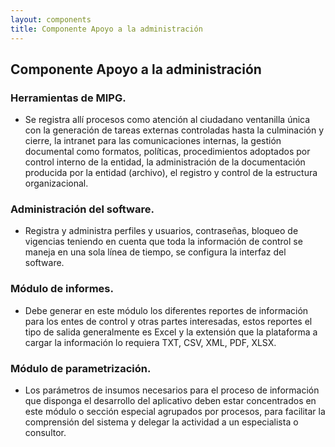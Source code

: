 ```yaml
---
layout: components
title: Componente Apoyo a la administración
---
```


## Componente Apoyo a la administración

### Herramientas de MIPG.
- Se registra allí procesos como atención al ciudadano ventanilla única con la generación de tareas externas controladas hasta la culminación y cierre, la intranet para las comunicaciones internas, la gestión documental como formatos, políticas, procedimientos adoptados por control interno de la entidad, la administración de la documentación producida por la entidad (archivo), el registro y control de la estructura organizacional.

### Administración del software.
- Registra y administra perfiles y usuarios, contraseñas, bloqueo de vigencias teniendo en cuenta que toda la información de control se maneja en una sola línea de tiempo, se configura la interfaz del software.

### Módulo de informes.
- Debe generar en este módulo los diferentes reportes de información para los entes de control y otras partes interesadas, estos reportes el tipo de salida generalmente es Excel y la extensión que la plataforma a cargar la información lo requiera TXT, CSV, XML, PDF, XLSX.

### Módulo de parametrización.
- Los parámetros de insumos necesarios para el proceso de información que disponga el desarrollo del aplicativo deben estar concentrados en este módulo o sección especial agrupados por procesos, para facilitar la comprensión del sistema y delegar la actividad a un especialista o consultor.
